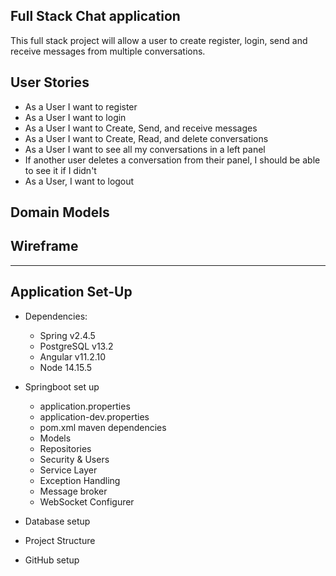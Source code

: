 ## Full Stack Chat application
This full stack project will allow a user to create register, login, send and 
receive messages from multiple conversations.

## User Stories
* As a User I want to register
* As a User I want to login
* As a User I want to Create, Send, and receive messages
* As a User I want to Create, Read, and delete conversations
* As a User I want to see all my conversations in a left panel
* If another user deletes a conversation from their panel, I should be able to see it if I didn't
* As a User, I want to logout

## Domain Models

## Wireframe

--------------
## Application Set-Up
* Dependencies:
    * Spring v2.4.5
    * PostgreSQL v13.2
    * Angular v11.2.10
    * Node 14.15.5
  
* Springboot set up
    * application.properties
    * application-dev.properties
    * pom.xml maven dependencies
    * Models
    * Repositories
    * Security & Users
    * Service Layer
    * Exception Handling
    * Message broker
    * WebSocket Configurer
* Database setup
* Project Structure
* GitHub setup
